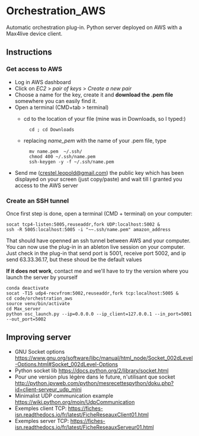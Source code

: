 # Orchestration_AWS

Automatic orchestration plug-in.
Python server deployed on AWS with a Max4live device client.

## Instructions
### Get access to AWS
- Log in AWS dashboard
- Click on *EC2* > *pair of keys* > *Create a new pair*
- Choose a name for the key, create it and **download the .pem file** somewhere you can easily find it.
- Open a terminal (CMD+tab > terminal)
    - cd to the location of your file (mine was in Downloads, so I typed:)
            
            cd ; cd Downloads
    - replacing *name_pem* with the name of your .pem file, type
        
            mv name.pem  ~/.ssh/
            chmod 400 ~/.ssh/name.pem
            ssh-keygen -y -f ~/.ssh/name.pem
- Send me (crestel.leopold@gmail.com) the public key which has been displayed on your screen (just copy/paste) 
and wait till I granted you access to the AWS server

### Create an SSH tunnel
Once first step is done, open a terminal (CMD + terminal) on your computer:

    socat tcp4-listen:5005,reuseaddr,fork UDP:localhost:5002 &
    ssh -R 5005:localhost:5005 -i "~~.ssh/name.pem" amazon_address

That should have openned an ssh tunnel between AWS and your computer.
You can now use the plug-in in an ableton live session on your computer.
Just check in the plug-in that send port is 5001, receive port 5002, and ip send 63.33.36.17, 
but these shoud be the default values 

**If it does not work**, contact me and we'll have to try the version where you launch the server by yourself 

    conda deactivate
    socat -T15 udp4-recvfrom:5002,reuseaddr,fork tcp:localhost:5005 &
    cd code/orchestration_aws
    source venv/bin/activate
    cd Max_server
    python osc_launch.py --ip=0.0.0.0 --ip_client=127.0.0.1 --in_port=5001 --out_port=5002

## Improving server
- GNU Socket options
https://www.gnu.org/software/libc/manual/html_node/Socket_002dLevel-Options.html#Socket_002dLevel-Options
- Python socket lib
https://docs.python.org/2/library/socket.html
- Pour une version plus légère dans le future, n'utilisant que socket 
http://python.jpvweb.com/python/mesrecettespython/doku.php?id=client-serveur_udp_mini
- Minimalist UDP communication example
https://wiki.python.org/moin/UdpCommunication
- Exemples client TCP: https://fiches-isn.readthedocs.io/fr/latest/FicheReseauxClient01.html
- Exemples server TCP: https://fiches-isn.readthedocs.io/fr/latest/FicheReseauxServeur01.html